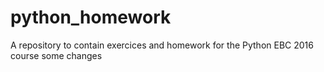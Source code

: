 # python_homework
A repository to contain exercices and homework for the Python EBC 2016 course
some changes
